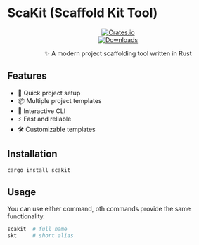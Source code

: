 # ScaKit (Scaffold Kit Tool)  

<div align="center">  

[![Crates.io](https://img.shields.io/crates/v/scakit.svg)](https://crates.io/crates/scakit)  
[![Downloads](https://img.shields.io/crates/d/scakit.svg)](https://crates.io/crates/scakit)  

✨ A modern project scaffolding tool written in Rust  
</div>  

## Features  

- 🚀 Quick project setup  
- 📦 Multiple project templates  
- 🎨 Interactive CLI  
- ⚡ Fast and reliable  
- 🛠 Customizable templates

## Installation

```bash  
cargo install scakit

```

## Usage

You can use either command, oth commands provide the same functionality.

```bash
scakit  # full name  
skt     # short alias  
```
